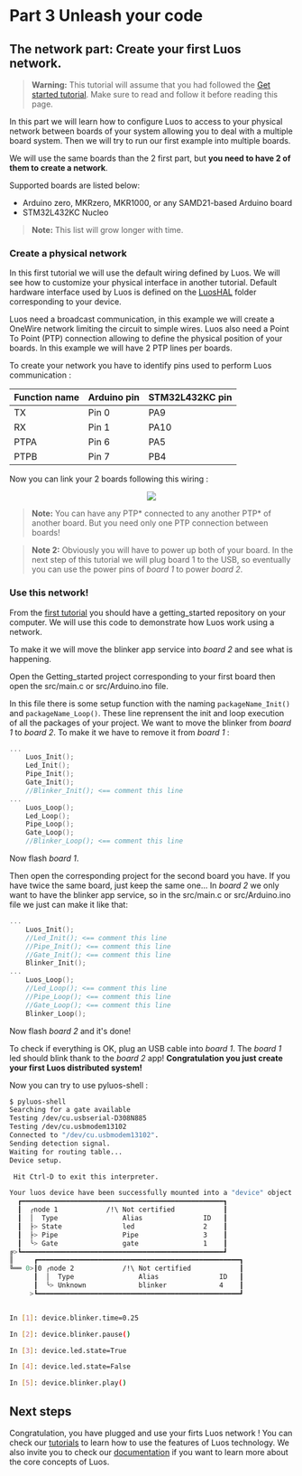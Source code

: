 # Part 3 Unleash your code

## The network part: Create your first Luos network.

> **Warning:** This tutorial will assume that you had followed the [Get started tutorial](/docs/get-started/getting-started). Make sure to read and follow it before reading this page.

In this part we will learn how to configure Luos to access to your physical network between boards of your system allowing you to deal with a multiple board system. Then we will try to run our first example into multiple boards.

We will use the same boards than the 2 first part, but **you need to have 2 of them to create a network**.

Supported boards are listed below:

- Arduino zero, MKRzero, MKR1000, or any SAMD21-based Arduino board
- STM32L432KC Nucleo

> **Note:** This list will grow longer with time.

### Create a physical network

In this first tutorial we will use the default wiring defined by Luos. We will see how to customize your physical interface in another tutorial.
Default hardware interface used by Luos is defined on the [LuosHAL](https://github.com/Luos-io/LuosHAL) folder corresponding to your device.

Luos need a broadcast communication, in this example we will create a OneWire network limiting the circuit to simple wires.
Luos also need a Point To Point (PTP) connection allowing to define the physical position of your boards. In this example we will have 2 PTP lines per boards.

To create your network you have to identify pins used to perform Luos communication :

| Function name | Arduino pin | STM32L432KC pin |
| ------------- | ----------- | --------------- |
| TX            | Pin 0       | PA9             |
| RX            | Pin 1       | PA10            |
| PTPA          | Pin 6       | PA5             |
| PTPB          | Pin 7       | PB4             |

Now you can link your 2 boards following this wiring :

<p align="center">
      <img src="/img/Get_started_board_connection.png" />
</p>

> **Note:** You can have any PTP* connected to any another PTP* of another board. But you need only one PTP connection between boards!

> **Note 2:** Obviously you will have to power up both of your board. In the next step of this tutorial we will plug board 1 to the USB, so eventually you can use the power pins of _board 1_ to power _board 2_.

### Use this network!

From the [first tutorial](/docs/get-started/getting-started) you should have a getting_started repository on your computer. We will use this code to demonstrate how Luos work using a network.

To make it we will move the blinker app service into _board 2_ and see what is happening.

Open the Getting_started project corresponding to your first board then open the src/main.c or src/Arduino.ino file.

In this file there is some setup function with the naming `packageName_Init()` and `packageName_Loop()`. These line reprensent the init and loop execution of all the packages of your project.
We want to move the blinker from _board 1_ to _board 2_. To make it we have to remove it from _board 1_ :

```c
...
    Luos_Init();
    Led_Init();
    Pipe_Init();
    Gate_Init();
    //Blinker_Init(); <== comment this line
...
    Luos_Loop();
    Led_Loop();
    Pipe_Loop();
    Gate_Loop();
    //Blinker_Loop(); <== comment this line
```

Now flash _board 1_.

Then open the corresponding project for the second board you have. If you have twice the same board, just keep the same one...
In _board 2_ we only want to have the blinker app service, so in the src/main.c or src/Arduino.ino file we just can make it like that:

```c
...
    Luos_Init();
    //Led_Init(); <== comment this line
    //Pipe_Init(); <== comment this line
    //Gate_Init(); <== comment this line
    Blinker_Init();
...
    Luos_Loop();
    //Led_Loop(); <== comment this line
    //Pipe_Loop(); <== comment this line
    //Gate_Loop(); <== comment this line
    Blinker_Loop();
```

Now flash _board 2_ and it's done!

To check if everything is OK, plug an USB cable into _board 1_. The _board 1_ led should blink thank to the _board 2_ app!
**Congratulation you just create your first Luos distributed system!**

Now you can try to use pyluos-shell :

```bash
$ pyluos-shell
Searching for a gate available
Testing /dev/cu.usbserial-D308N885
Testing /dev/cu.usbmodem13102
Connected to "/dev/cu.usbmodem13102".
Sending detection signal.
Waiting for routing table...
Device setup.

 Hit Ctrl-D to exit this interpreter.

Your luos device have been successfully mounted into a "device" object:
  ┏━━━━━━━━━━━━━━━━━━━━━━━━━━━━━━━━━━━━━━━━━━━━━━━━━━┓
  ┃  ╭node 1            /!\ Not certified            ┃
  ┃  │  Type                Alias               ID   ┃
  ┃  ├> State               led                 2    ┃
  ┃  ├> Pipe                Pipe                3    ┃
  ┃  ╰> Gate                gate                1    ┃
╔>┗━━━━━━━━━━━━━━━━━━━━━━━━━━━━━━━━━━━━━━━━━━━━━━━━━━┛
║     ┏━━━━━━━━━━━━━━━━━━━━━━━━━━━━━━━━━━━━━━━━━━━━━━━━━━┓
╚══ 0>┃0 ╭node 2            /!\ Not certified            ┃
      ┃  │  Type                Alias               ID   ┃
      ┃  ╰> Unknown             blinker             4    ┃
     >┗━━━━━━━━━━━━━━━━━━━━━━━━━━━━━━━━━━━━━━━━━━━━━━━━━━┛


In [1]: device.blinker.time=0.25

In [2]: device.blinker.pause()

In [3]: device.led.state=True

In [4]: device.led.state=False

In [5]: device.blinker.play()

```

## Next steps

Congratulation, you have plugged and use your firts Luos network ! You can check our [tutorials](/tutorials/tutorials) to learn how to use the features of Luos technology. We also invite you to check our [documentation](/docs/luos-technology/luos_tech) if you want to learn more about the core concepts of Luos.
